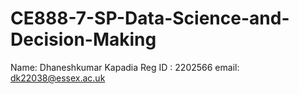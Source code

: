 # CE888-7-SP-Data-Science-and-Decision-Making
Name: Dhaneshkumar Kapadia
Reg ID : 2202566
email: dk22038@essex.ac.uk
